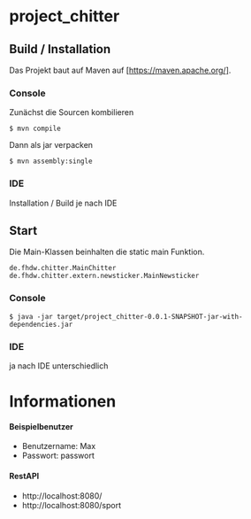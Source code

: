 # project_chitter

## Build / Installation

Das Projekt baut auf Maven auf [https://maven.apache.org/].

### Console

Zunächst die Sourcen kombilieren

```
$ mvn compile
```

Dann als jar verpacken

```
$ mvn assembly:single
```


### IDE

Installation / Build je nach IDE

## Start

Die Main-Klassen beinhalten die static main Funktion.

```
de.fhdw.chitter.MainChitter
de.fhdw.chitter.extern.newsticker.MainNewsticker
```

### Console

```
$ java -jar target/project_chitter-0.0.1-SNAPSHOT-jar-with-dependencies.jar
```

### IDE

ja nach IDE unterschiedlich

# Informationen

#### Beispielbenutzer

- Benutzername: Max
- Passwort: passwort

#### RestAPI
- http://localhost:8080/<topic>
- http://localhost:8080/sport
  

  
